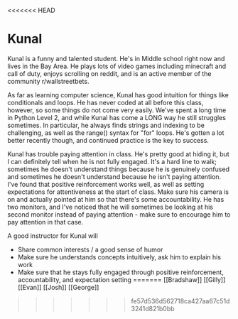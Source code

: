 <<<<<<< HEAD
# Kunal

Kunal is a funny and talented student. He's in Middle school right now and lives in the Bay Area. He plays lots of video games including minecraft and call of duty, enjoys scrolling on reddit, and is an active member of the community r/wallstreetbets.

As far as learning computer science, Kunal has good intuition for things like conditionals and loops. He has never coded at all before this class, however, so some things do not come very easily. We've spent a long time in Python Level 2, and while Kunal has come a LONG way he still struggles sometimes. In particular, he always finds strings and indexing to be challenging, as well as the range() syntax for "for" loops. He's gotten a lot better recently though, and continued practice is the key to success.

Kunal has trouble paying attention in class. He's pretty good at hiding it, but I can definitely tell when he is not fully engaged. It's a hard line to walk; sometimes he doesn't understand things because he is genuinely confused and sometimes he doesn't understand because he isn't paying attention. I've found that positive reinforcement works well, as well as setting expectations for attentiveness at the start of class. Make sure his camera is on and actually pointed at him so that there's some accountability. He has two monitors, and I've noticed that he will sometimes be looking at his second monitor instead of paying attention - make sure to encourage him to pay attention in that case.

A good instructor for Kunal will
* Share common interests / a good sense of humor
* Make sure he understands concepts intuitively, ask him to explain his work
* Make sure that he stays fully engaged through positive reinforcement, accountability, and expectation setting
=======
[[Bradshaw]]
[[Gilly]]
[[Evan]]
[[Josh]]
[[George]]
>>>>>>> fe57d536d562718ca427aa67c51d3241d821b0bb

